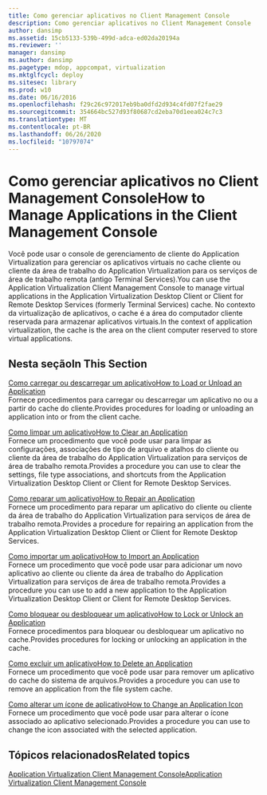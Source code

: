 ```yaml
---
title: Como gerenciar aplicativos no Client Management Console
description: Como gerenciar aplicativos no Client Management Console
author: dansimp
ms.assetid: 15cb5133-539b-499d-adca-ed02da20194a
ms.reviewer: ''
manager: dansimp
ms.author: dansimp
ms.pagetype: mdop, appcompat, virtualization
ms.mktglfcycl: deploy
ms.sitesec: library
ms.prod: w10
ms.date: 06/16/2016
ms.openlocfilehash: f29c26c972017eb9ba0dfd2d934c4fd07f2fae29
ms.sourcegitcommit: 354664bc527d93f80687cd2eba70d1eea024c7c3
ms.translationtype: MT
ms.contentlocale: pt-BR
ms.lasthandoff: 06/26/2020
ms.locfileid: "10797074"
---
```

# <span data-ttu-id="d0d66-103">Como gerenciar aplicativos no Client Management Console</span><span class="sxs-lookup"><span data-stu-id="d0d66-103">How to Manage Applications in the Client Management Console</span></span>


<span data-ttu-id="d0d66-104">Você pode usar o console de gerenciamento de cliente do Application Virtualization para gerenciar os aplicativos virtuais no cache cliente ou cliente da área de trabalho do Application Virtualization para os serviços de área de trabalho remota (antigo Terminal Services).</span><span class="sxs-lookup"><span data-stu-id="d0d66-104">You can use the Application Virtualization Client Management Console to manage virtual applications in the Application Virtualization Desktop Client or Client for Remote Desktop Services (formerly Terminal Services) cache.</span></span> <span data-ttu-id="d0d66-105">No contexto da virtualização de aplicativos, o cache é a área do computador cliente reservada para armazenar aplicativos virtuais.</span><span class="sxs-lookup"><span data-stu-id="d0d66-105">In the context of application virtualization, the cache is the area on the client computer reserved to store virtual applications.</span></span>

## <span data-ttu-id="d0d66-106">Nesta seção</span><span class="sxs-lookup"><span data-stu-id="d0d66-106">In This Section</span></span>


<a href="" id="how-to-load-or-unload-an-application"></a>[<span data-ttu-id="d0d66-107">Como carregar ou descarregar um aplicativo</span><span class="sxs-lookup"><span data-stu-id="d0d66-107">How to Load or Unload an Application</span></span>](how-to-load-or-unload-an-application.md)  
<span data-ttu-id="d0d66-108">Fornece procedimentos para carregar ou descarregar um aplicativo no ou a partir do cache do cliente.</span><span class="sxs-lookup"><span data-stu-id="d0d66-108">Provides procedures for loading or unloading an application into or from the client cache.</span></span>

<a href="" id="how-to-clear-an-application"></a>[<span data-ttu-id="d0d66-109">Como limpar um aplicativo</span><span class="sxs-lookup"><span data-stu-id="d0d66-109">How to Clear an Application</span></span>](how-to-clear-an-application.md)  
<span data-ttu-id="d0d66-110">Fornece um procedimento que você pode usar para limpar as configurações, associações de tipo de arquivo e atalhos do cliente ou cliente da área de trabalho do Application Virtualization para serviços de área de trabalho remota.</span><span class="sxs-lookup"><span data-stu-id="d0d66-110">Provides a procedure you can use to clear the settings, file type associations, and shortcuts from the Application Virtualization Desktop Client or Client for Remote Desktop Services.</span></span>

<a href="" id="how-to-repair-an-application"></a>[<span data-ttu-id="d0d66-111">Como reparar um aplicativo</span><span class="sxs-lookup"><span data-stu-id="d0d66-111">How to Repair an Application</span></span>](how-to-repair-an-application.md)  
<span data-ttu-id="d0d66-112">Fornece um procedimento para reparar um aplicativo do cliente ou cliente da área de trabalho do Application Virtualization para serviços de área de trabalho remota.</span><span class="sxs-lookup"><span data-stu-id="d0d66-112">Provides a procedure for repairing an application from the Application Virtualization Desktop Client or Client for Remote Desktop Services.</span></span>

<a href="" id="how-to-import-an-application"></a>[<span data-ttu-id="d0d66-113">Como importar um aplicativo</span><span class="sxs-lookup"><span data-stu-id="d0d66-113">How to Import an Application</span></span>](how-to-import-an-application.md)  
<span data-ttu-id="d0d66-114">Fornece um procedimento que você pode usar para adicionar um novo aplicativo ao cliente ou cliente da área de trabalho do Application Virtualization para serviços de área de trabalho remota.</span><span class="sxs-lookup"><span data-stu-id="d0d66-114">Provides a procedure you can use to add a new application to the Application Virtualization Desktop Client or Client for Remote Desktop Services.</span></span>

<a href="" id="how-to-lock-or-unlock-an-application"></a>[<span data-ttu-id="d0d66-115">Como bloquear ou desbloquear um aplicativo</span><span class="sxs-lookup"><span data-stu-id="d0d66-115">How to Lock or Unlock an Application</span></span>](how-to-lock-or-unlock-an-application.md)  
<span data-ttu-id="d0d66-116">Fornece procedimentos para bloquear ou desbloquear um aplicativo no cache.</span><span class="sxs-lookup"><span data-stu-id="d0d66-116">Provides procedures for locking or unlocking an application in the cache.</span></span>

<a href="" id="how-to-delete-an-application"></a>[<span data-ttu-id="d0d66-117">Como excluir um aplicativo</span><span class="sxs-lookup"><span data-stu-id="d0d66-117">How to Delete an Application</span></span>](how-to-delete-an-application.md)  
<span data-ttu-id="d0d66-118">Fornece um procedimento que você pode usar para remover um aplicativo do cache do sistema de arquivos.</span><span class="sxs-lookup"><span data-stu-id="d0d66-118">Provides a procedure you can use to remove an application from the file system cache.</span></span>

<a href="" id="how-to-change-an-application-icon"></a>[<span data-ttu-id="d0d66-119">Como alterar um ícone de aplicativo</span><span class="sxs-lookup"><span data-stu-id="d0d66-119">How to Change an Application Icon</span></span>](how-to-change-an-application-icon.md)  
<span data-ttu-id="d0d66-120">Fornece um procedimento que você pode usar para alterar o ícone associado ao aplicativo selecionado.</span><span class="sxs-lookup"><span data-stu-id="d0d66-120">Provides a procedure you can use to change the icon associated with the selected application.</span></span>

## <span data-ttu-id="d0d66-121">Tópicos relacionados</span><span class="sxs-lookup"><span data-stu-id="d0d66-121">Related topics</span></span>


[<span data-ttu-id="d0d66-122">Application Virtualization Client Management Console</span><span class="sxs-lookup"><span data-stu-id="d0d66-122">Application Virtualization Client Management Console</span></span>](application-virtualization-client-management-console.md)

 

 





